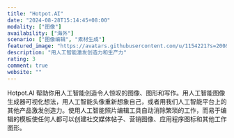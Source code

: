 ```yaml
---
title: "Hotpot.AI"
date: "2024-08-28T15:14:45+08:00"
modality: ["图像"]
availability: ["海外"]
scenario: ["图像编辑", "素材生成"]
featured_image: "https://avatars.githubusercontent.com/u/1154221?s=200&v=4"
description: "用人工智能激发创造力和生产力"
rating: 3
comment: true
website: ""
---
```


Hotpot.AI 帮助你用人工智能创造令人惊叹的图像、图形和写作。用人工智能图像生成器可视化想法，用人工智能头像重新想象自己，或者用我们人工智能平台上的其他产品激发创造力。使用人工智能照片编辑工具自动消除繁琐的工作，而易于编辑的模板使任何人都可以创建社交媒体帖子、营销图像、应用程序图标和其他工作图形。